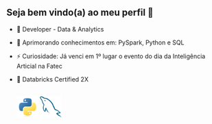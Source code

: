 ## Seja bem vindo(a) ao meu perfil 👋

- 🔭 Developer - Data & Analytics
- 🌱 Aprimorando conhecimentos em: PySpark, Python e SQL
- ⚡ Curiosidade: Já venci em 1º lugar o evento do dia da Inteligência Articial na Fatec
- 🚀 Databricks Certified 2X

  <div style="display: inline_block"><br>
  <img align="center" alt="Thami-Python" height="50" width="50" src="https://raw.githubusercontent.com/devicons/devicon/master/icons/python/python-original.svg">
  <img align="center" alt="Thami-MySQL" height="50" width="50" src="https://raw.githubusercontent.com/devicons/devicon/master/icons/mysql/mysql-original.svg">
</div>
  
  ##
